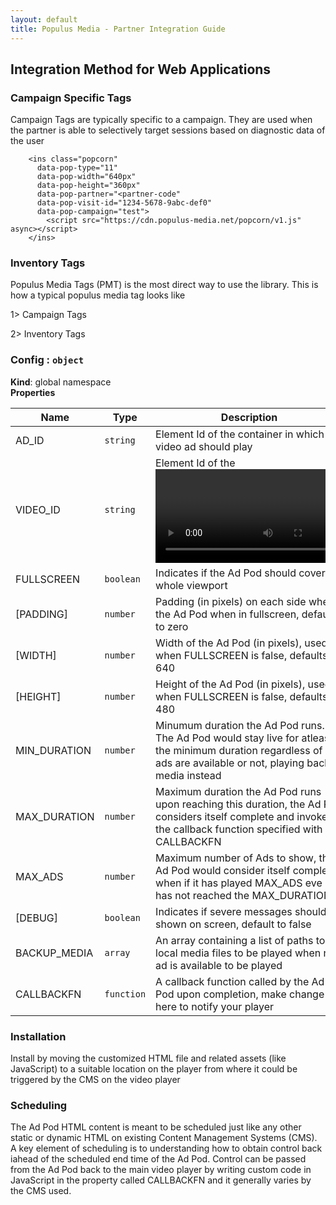 ```yaml
---
layout: default
title: Populus Media - Partner Integration Guide
---
```


## Integration Method for Web Applications


### Campaign Specific Tags

Campaign Tags are typically specific to a campaign. They are used when the partner is able to selectively target sessions based on diagnostic data of the user 



~~~~~
	<ins class="popcorn" 
	  data-pop-type="11"
	  data-pop-width="640px"
      data-pop-height="360px"
      data-pop-partner="<partner-code"
      data-pop-visit-id="1234-5678-9abc-def0"
      data-pop-campaign="test">
        <script src="https://cdn.populus-media.net/popcorn/v1.js" async></script>    
	</ins>
~~~~~


### Inventory Tags

Populus Media Tags (PMT) is the most direct way to use the library.  This is how a typical populus media tag looks like


1> Campaign Tags



2> Inventory Tags


### Config : <code>object</code>
**Kind**: global namespace  
**Properties**

| Name | Type | Description |
| --- | --- | --- |
| AD_ID | <code>string</code> | Element Id of the container in which video ad should play |
| VIDEO_ID | <code>string</code> | Element Id of the <video> element that would play backup media |
| FULLSCREEN | <code>boolean</code> | Indicates if the Ad Pod should cover the whole viewport |
| [PADDING] | <code>number</code> | Padding (in pixels) on each side when the Ad Pod when in fullscreen, default to zero |
| [WIDTH] | <code>number</code> | Width of the Ad Pod (in pixels), used when FULLSCREEN is false, defaults to 640 |
| [HEIGHT] | <code>number</code> | Height of the Ad Pod (in pixels), used when FULLSCREEN is false, defaults to 480 |
| MIN_DURATION | <code>number</code> | Minumum duration the Ad Pod runs.  The Ad Pod would stay live for atleast the minimum duration regardless of if ads are available or not, playing backup media instead |
| MAX_DURATION | <code>number</code> | Maximum duration the Ad Pod runs - upon reaching this duration, the Ad Pod considers itself complete and invokes the callback function specified with CALLBACKFN |
| MAX_ADS | <code>number</code> | Maximum number of Ads to show, the Ad Pod would consider itself complete when if it has played MAX_ADS eve if it has not reached the MAX_DURATION |
| [DEBUG] | <code>boolean</code> | Indicates if severe messages should be shown on screen, default to false |
| BACKUP_MEDIA | <code>array</code> | An array containing a list of paths to local media files to be played when no ad is available to be played |
| CALLBACKFN | <code>function</code> | A callback function called by the Ad Pod upon completion, make change here to notify your player |


### Installation 

Install by moving the customized HTML file and related assets (like JavaScript) to a suitable location on the player from where it could be triggered by the CMS on the video player

### Scheduling

The Ad Pod HTML content is meant to be scheduled just like any other static or dynamic HTML on existing Content Management Systems (CMS).  A key element of scheduling is to understanding how to obtain control back iahead of the scheduled end time of the Ad Pod.   Control can be passed from the Ad Pod back to the main video player by writing custom code in JavaScript in the property called CALLBACKFN and it generally varies by the CMS used.

